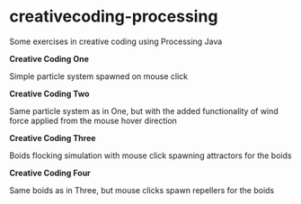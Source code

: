 # creativecoding-processing
Some exercises in creative coding using Processing Java

**Creative Coding One**

Simple particle system spawned on mouse click

**Creative Coding Two**

Same particle system as in One, but with the added functionality of wind force applied from the mouse hover direction

**Creative Coding Three**

Boids flocking simulation with mouse click spawning attractors for the boids

**Creative Coding Four**

Same boids as in Three, but mouse clicks spawn repellers for the boids
